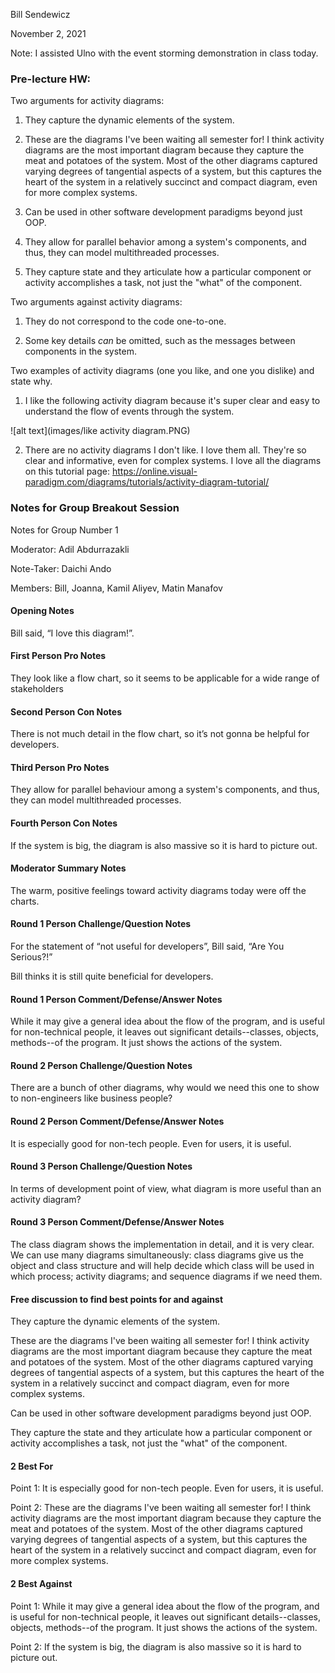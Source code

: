 Bill Sendewicz

November 2, 2021

Note: I assisted Ulno with the event storming demonstration in class today.

### Pre-lecture HW:

Two arguments for activity diagrams:

1. They capture the dynamic elements of the system.

2. These are the diagrams I've been waiting all semester for! I think activity diagrams are the most important diagram because they capture the meat and potatoes of the system. Most of the other diagrams captured varying degrees of tangential aspects of a system, but this captures the heart of the system in a relatively succinct and compact diagram, even for more complex systems.

3. Can be used in other software development paradigms beyond just OOP.

4. They allow for parallel behavior among a system's components, and thus, they can model multithreaded processes.

5. They capture state and they articulate how a particular component or activity accomplishes a task, not just the "what" of the component.

Two arguments against activity diagrams:

1. They do not correspond to the code one-to-one.

2. Some key details _can_ be omitted, such as the messages between components in the system.

Two examples of activity diagrams (one you like, and one you dislike) and state why.

1. I like the following activity diagram because it's super clear and easy to understand the flow of events through the system.

![alt text](images/like activity diagram.PNG)

2. There are no activity diagrams I don't like. I love them all. They're so clear and informative, even for complex systems. I love all the diagrams on this tutorial page: https://online.visual-paradigm.com/diagrams/tutorials/activity-diagram-tutorial/


### Notes for Group Breakout Session

Notes for Group Number 1

Moderator: Adil Abdurrazakli

Note-Taker: Daichi Ando

Members: Bill, Joanna, Kamil Aliyev, Matin Manafov

#### Opening Notes

Bill said, “I love this diagram!”. 

#### First Person Pro Notes

They look like a flow chart, so it seems to be applicable for a wide range of stakeholders 

#### Second Person Con Notes 

There is not much detail in the flow chart, so it’s not gonna be helpful for developers. 

#### Third Person Pro Notes

They allow for parallel behaviour among a system's components, and thus, they can model multithreaded processes.

#### Fourth Person Con Notes

If the system is big, the diagram is also massive so it is hard to picture out. 

#### Moderator Summary Notes

The warm, positive feelings toward activity diagrams today were off the charts.

#### Round 1 Person Challenge/Question Notes

For the statement of “not useful for developers”, Bill said, “Are You Serious?!”

Bill thinks it is still quite beneficial for developers. 

#### Round 1 Person Comment/Defense/Answer Notes

While it may give a general idea about the flow of the program, and is useful for non-technical people, it leaves out significant details--classes, objects, methods--of the program. It just shows the actions of the system.

#### Round 2 Person Challenge/Question Notes

There are a bunch of other diagrams, why would we need this one to show to non-engineers like business people?

#### Round 2 Person Comment/Defense/Answer Notes

It is especially good for non-tech people. Even for users, it is useful. 

#### Round 3 Person Challenge/Question Notes

In terms of development point of view, what diagram is more useful than an activity diagram?

#### Round 3 Person Comment/Defense/Answer Notes

The class diagram shows the implementation in detail, and it is very clear. 
We can use many diagrams simultaneously: class diagrams give us the object and class structure and will help decide which class will be used in which process; activity diagrams; and sequence diagrams if we need them.

#### Free discussion to find best points for and against

They capture the dynamic elements of the system.

These are the diagrams I've been waiting all semester for! I think activity diagrams are the most important diagram because they capture the meat and potatoes of the system. Most of the other diagrams captured varying degrees of tangential aspects of a system, but this captures the heart of the system in a relatively succinct and compact diagram, even for more complex systems.

Can be used in other software development paradigms beyond just OOP.

They capture the state and they articulate how a particular component or activity accomplishes a task, not just the "what" of the component.

#### 2 Best For

Point 1: It is especially good for non-tech people. Even for users, it is useful.

Point 2: These are the diagrams I've been waiting all semester for! I think activity diagrams are the most important diagram because they capture the meat and potatoes of the system. Most of the other diagrams captured varying degrees of tangential aspects of a system, but this captures the heart of the system in a relatively succinct and compact diagram, even for more complex systems.

#### 2 Best Against

Point 1: While it may give a general idea about the flow of the program, and is useful for non-technical people, it leaves out significant details--classes, objects, methods--of the program. It just shows the actions of the system.

Point 2: If the system is big, the diagram is also massive so it is hard to picture out.
